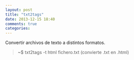 ```yaml
---
layout: post
title: "txt2tags"
date: 2013-12-15 18:40
comments: true
categories: 
---
```

Convertir archivos de texto a distintos formatos.

>~$ txt2tags -t html fichero.txt   (convierte .txt en .html)


